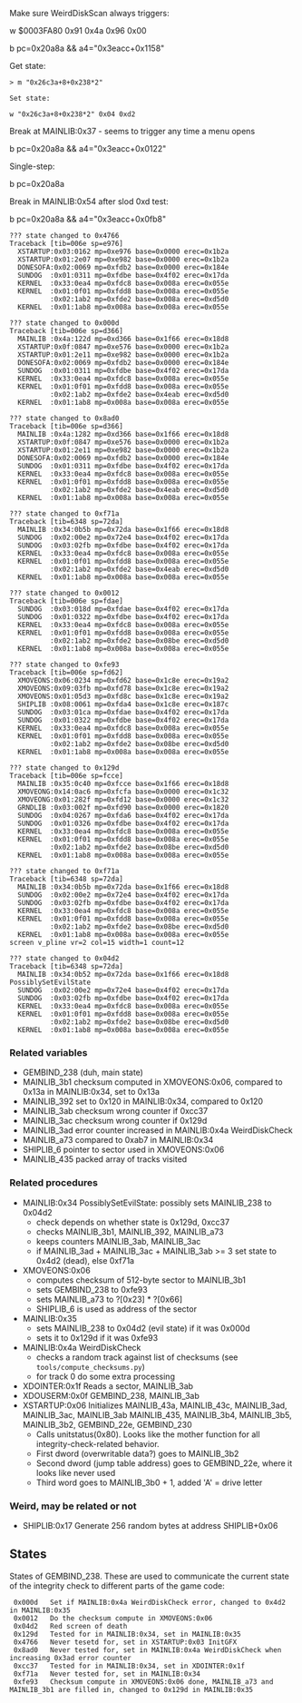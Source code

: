 Make sure WeirdDiskScan always triggers:

w $0003FA80 0x91 0x4a 0x96 0x00


b pc=0x20a8a && a4="0x3eacc+0x1158"

Get state:

    > m "0x26c3a+8+0x238*2"

    Set state:

    w "0x26c3a+8+0x238*2" 0x04 0xd2

Break at MAINLIB:0x37 - seems to trigger any time a menu opens

b pc=0x20a8a && a4="0x3eacc+0x0122"


Single-step:

b pc=0x20a8a

Break in MAINLIB:0x54 after slod 0xd test:

b pc=0x20a8a && a4="0x3eacc+0x0fb8"

```
??? state changed to 0x4766
Traceback [tib=006e sp=e976]
  XSTARTUP:0x03:0162 mp=0xe976 base=0x0000 erec=0x1b2a
  XSTARTUP:0x01:2e07 mp=0xe982 base=0x0000 erec=0x1b2a
  DONESOFA:0x02:0069 mp=0xfdb2 base=0x0000 erec=0x184e
  SUNDOG  :0x01:0311 mp=0xfdbe base=0x4f02 erec=0x17da
  KERNEL  :0x33:0ea4 mp=0xfdc8 base=0x008a erec=0x055e
  KERNEL  :0x01:0f01 mp=0xfdd8 base=0x008a erec=0x055e
          :0x02:1ab2 mp=0xfde2 base=0x008a erec=0xd5d0
  KERNEL  :0x01:1ab8 mp=0x008a base=0x008a erec=0x055e
```
```
??? state changed to 0x000d
Traceback [tib=006e sp=d366]
  MAINLIB :0x4a:122d mp=0xd366 base=0x1f66 erec=0x18d8
  XSTARTUP:0x0f:0847 mp=0xe576 base=0x0000 erec=0x1b2a
  XSTARTUP:0x01:2e11 mp=0xe982 base=0x0000 erec=0x1b2a
  DONESOFA:0x02:0069 mp=0xfdb2 base=0x0000 erec=0x184e
  SUNDOG  :0x01:0311 mp=0xfdbe base=0x4f02 erec=0x17da
  KERNEL  :0x33:0ea4 mp=0xfdc8 base=0x008a erec=0x055e
  KERNEL  :0x01:0f01 mp=0xfdd8 base=0x008a erec=0x055e
          :0x02:1ab2 mp=0xfde2 base=0x4eab erec=0xd5d0
  KERNEL  :0x01:1ab8 mp=0x008a base=0x008a erec=0x055e
```
```
??? state changed to 0x8ad0
Traceback [tib=006e sp=d366]
  MAINLIB :0x4a:1282 mp=0xd366 base=0x1f66 erec=0x18d8
  XSTARTUP:0x0f:0847 mp=0xe576 base=0x0000 erec=0x1b2a
  XSTARTUP:0x01:2e11 mp=0xe982 base=0x0000 erec=0x1b2a
  DONESOFA:0x02:0069 mp=0xfdb2 base=0x0000 erec=0x184e
  SUNDOG  :0x01:0311 mp=0xfdbe base=0x4f02 erec=0x17da
  KERNEL  :0x33:0ea4 mp=0xfdc8 base=0x008a erec=0x055e
  KERNEL  :0x01:0f01 mp=0xfdd8 base=0x008a erec=0x055e
          :0x02:1ab2 mp=0xfde2 base=0x4eab erec=0xd5d0
  KERNEL  :0x01:1ab8 mp=0x008a base=0x008a erec=0x055e
```
```
??? state changed to 0xf71a
Traceback [tib=6348 sp=72da]
  MAINLIB :0x34:0b5b mp=0x72da base=0x1f66 erec=0x18d8
  SUNDOG  :0x02:00e2 mp=0x72e4 base=0x4f02 erec=0x17da
  SUNDOG  :0x03:02fb mp=0xfdbe base=0x4f02 erec=0x17da
  KERNEL  :0x33:0ea4 mp=0xfdc8 base=0x008a erec=0x055e
  KERNEL  :0x01:0f01 mp=0xfdd8 base=0x008a erec=0x055e
          :0x02:1ab2 mp=0xfde2 base=0x4eab erec=0xd5d0
  KERNEL  :0x01:1ab8 mp=0x008a base=0x008a erec=0x055e
```
```
??? state changed to 0x0012
Traceback [tib=006e sp=fdae]
  SUNDOG  :0x03:018d mp=0xfdae base=0x4f02 erec=0x17da
  SUNDOG  :0x01:0322 mp=0xfdbe base=0x4f02 erec=0x17da
  KERNEL  :0x33:0ea4 mp=0xfdc8 base=0x008a erec=0x055e
  KERNEL  :0x01:0f01 mp=0xfdd8 base=0x008a erec=0x055e
          :0x02:1ab2 mp=0xfde2 base=0x08be erec=0xd5d0
  KERNEL  :0x01:1ab8 mp=0x008a base=0x008a erec=0x055e
```
```
??? state changed to 0xfe93
Traceback [tib=006e sp=fd62]
  XMOVEONS:0x06:0234 mp=0xfd62 base=0x1c8e erec=0x19a2
  XMOVEONS:0x09:03fb mp=0xfd78 base=0x1c8e erec=0x19a2
  XMOVEONS:0x01:05d3 mp=0xfd8c base=0x1c8e erec=0x19a2
  SHIPLIB :0x08:0061 mp=0xfda4 base=0x1c8e erec=0x187c
  SUNDOG  :0x03:01ca mp=0xfdae base=0x4f02 erec=0x17da
  SUNDOG  :0x01:0322 mp=0xfdbe base=0x4f02 erec=0x17da
  KERNEL  :0x33:0ea4 mp=0xfdc8 base=0x008a erec=0x055e
  KERNEL  :0x01:0f01 mp=0xfdd8 base=0x008a erec=0x055e
          :0x02:1ab2 mp=0xfde2 base=0x08be erec=0xd5d0
  KERNEL  :0x01:1ab8 mp=0x008a base=0x008a erec=0x055e
```
```
??? state changed to 0x129d
Traceback [tib=006e sp=fcce]
  MAINLIB :0x35:0c40 mp=0xfcce base=0x1f66 erec=0x18d8
  XMOVEONG:0x14:0ac6 mp=0xfcfa base=0x0000 erec=0x1c32
  XMOVEONG:0x01:282f mp=0xfd12 base=0x0000 erec=0x1c32
  GRNDLIB :0x03:002f mp=0xfd90 base=0x0000 erec=0x1820
  SUNDOG  :0x04:0267 mp=0xfda6 base=0x4f02 erec=0x17da
  SUNDOG  :0x01:0326 mp=0xfdbe base=0x4f02 erec=0x17da
  KERNEL  :0x33:0ea4 mp=0xfdc8 base=0x008a erec=0x055e
  KERNEL  :0x01:0f01 mp=0xfdd8 base=0x008a erec=0x055e
          :0x02:1ab2 mp=0xfde2 base=0x08be erec=0xd5d0
  KERNEL  :0x01:1ab8 mp=0x008a base=0x008a erec=0x055e
```
```
??? state changed to 0xf71a
Traceback [tib=6348 sp=72da]
  MAINLIB :0x34:0b5b mp=0x72da base=0x1f66 erec=0x18d8
  SUNDOG  :0x02:00e2 mp=0x72e4 base=0x4f02 erec=0x17da
  SUNDOG  :0x03:02fb mp=0xfdbe base=0x4f02 erec=0x17da
  KERNEL  :0x33:0ea4 mp=0xfdc8 base=0x008a erec=0x055e
  KERNEL  :0x01:0f01 mp=0xfdd8 base=0x008a erec=0x055e
          :0x02:1ab2 mp=0xfde2 base=0x08be erec=0xd5d0
  KERNEL  :0x01:1ab8 mp=0x008a base=0x008a erec=0x055e
screen v_pline vr=2 col=15 width=1 count=12
```
```
??? state changed to 0x04d2
Traceback [tib=6348 sp=72da]
  MAINLIB :0x34:0b52 mp=0x72da base=0x1f66 erec=0x18d8   PossiblySetEvilState
  SUNDOG  :0x02:00e2 mp=0x72e4 base=0x4f02 erec=0x17da
  SUNDOG  :0x03:02fb mp=0xfdbe base=0x4f02 erec=0x17da
  KERNEL  :0x33:0ea4 mp=0xfdc8 base=0x008a erec=0x055e
  KERNEL  :0x01:0f01 mp=0xfdd8 base=0x008a erec=0x055e
          :0x02:1ab2 mp=0xfde2 base=0x08be erec=0xd5d0
  KERNEL  :0x01:1ab8 mp=0x008a base=0x008a erec=0x055e
```
### Related variables

- GEMBIND\_238 (duh, main state)
- MAINLIB\_3b1 checksum computed in XMOVEONS:0x06, compared to 0x13a in MAINLIB:0x34, set to 0x13a
- MAINLIB\_392 set to 0x120 in MAINLIB:0x34, compared to 0x120
- MAINLIB\_3ab checksum wrong counter if 0xcc37
- MAINLIB\_3ac checksum wrong counter if 0x129d
- MAINLIB\_3ad error counter increased in MAINLIB:0x4a WeirdDiskCheck
- MAINLIB\_a73 compared to 0xab7 in MAINLIB:0x34
- SHIPLIB\_6  pointer to sector used in XMOVEONS:0x06
- MAINLIB\_435 packed array of tracks visited

### Related procedures

- MAINLIB:0x34 PossiblySetEvilState: possibly sets MAINLIB\_238 to 0x04d2
  - check depends on whether state is 0x129d, 0xcc37
  - checks MAINLIB\_3b1, MAINLIB\_392, MAINLIB\_a73
  - keeps counters MAINLIB\_3ab, MAINLIB\_3ac
  - if MAINLIB\_3ad + MAINLIB\_3ac + MAINLIB\_3ab >= 3 set state to 0x4d2 (dead), else 0xf71a
- XMOVEONS:0x06 
  - computes checksum of 512-byte sector to MAINLIB\_3b1
  - sets GEMBIND\_238 to 0xfe93
  - sets MAINLIB\_a73 to ?[0x23] * ?[0x66]
  - SHIPLIB\_6 is used as address of the sector
- MAINLIB:0x35
  - sets MAINLIB\_238 to 0x04d2 (evil state) if it was 0x000d
  - sets it to 0x129d if it was 0xfe93
- MAINLIB:0x4a WeirdDiskCheck
  - checks a random track against list of checksums (see `tools/compute_checksums.py`)
  - for track 0 do some extra processing
- XDOINTER:0x1f  Reads a sector, MAINLIB\_3ab
- XDOUSERM:0x0f  GEMBIND\_238, MAINLIB\_3ab
- XSTARTUP:0x06  Initializes MAINLIB\_43a, MAINLIB\_43c, MAINLIB\_3ad, MAINLIB\_3ac, MAINLIB\_3ab
  MAINLIB\_435, MAINLIB\_3b4, MAINLIB\_3b5, MAINLIB\_3b2, GEMBIND\_22e,
  GEMBIND\_230
  - Calls unitstatus(0x80). Looks like the mother function for all integrity-check-related behavior.
  - First dword (overwritable data?) goes to MAINLIB\_3b2
  - Second dword (jump table address) goes to GEMBIND\_22e, where it looks like never used
  - Third word goes to MAINLIB\_3b0 + 1, added 'A' = drive letter

### Weird, may be related or not

- SHIPLIB:0x17 Generate 256 random bytes at address SHIPLIB+0x06

States
--------

States of GEMBIND\_238. These are used to communicate the current state of the integrity
check to different parts of the game code:

     0x000d   Set if MAINLIB:0x4a WeirdDiskCheck error, changed to 0x4d2 in MAINLIB:0x35
     0x0012   Do the checksum compute in XMOVEONS:0x06
     0x04d2   Red screen of death
     0x129d   Tested for in MAINLIB:0x34, set in MAINLIB:0x35
     0x4766   Never tesetd for, set in XSTARTUP:0x03 InitGFX
     0x8ad0   Never tested for, set in MAINLIB:0x4a WeirdDiskCheck when increasing 0x3ad error counter
     0xcc37   Tested for in MAINLIB:0x34, set in XDOINTER:0x1f
     0xf71a   Never tested for, set in MAINLIB:0x34
     0xfe93   Checksum compute in XMOVEONS:0x06 done, MAINLIB_a73 and MAINLIB_3b1 are filled in, changed to 0x129d in MAINLIB:0x35

